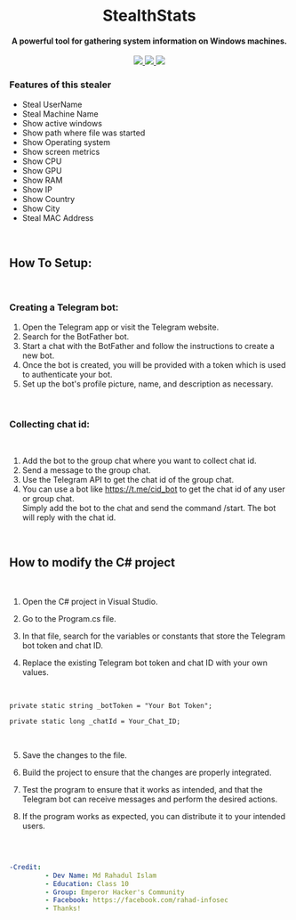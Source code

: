 <h1 align="center">
  <br>
    StealthStats
  <br>
</h1>

<h4 align="center">A powerful tool for gathering system information on Windows machines.</h4>
    <p align="center">
  <a href="https://github.com/rahad-infosec/StealthStats">
    <img src="https://img.shields.io/static/v1?label=Project&message=StealthStats&color=green">
  </a>
    <a href="https://github.com/rahad-infosec/StealthStats">
    <img src="https://img.shields.io/static/v1?label=Update&message=V1.0&color=green">
  </a>
  <a href="https://www.linkedin.com/in/rahadinfosec">
      <img src="https://img.shields.io/badge/-rahadinfosec-blue?style=social&logo=Linkedin&logoColor=blue">
  </a>
</p>

<h3> Features of this stealer </h3>


- Steal UserName
- Steal Machine Name
- Show active windows
- Show path where file was started
- Show Operating system
- Show screen metrics
- Show CPU
- Show GPU
- Show RAM
- Show IP
- Show Country
- Show City
- Steal MAC Address

<br>


<h2> How To Setup:  </h2>
<br>

### Creating a Telegram bot:

 1. Open the Telegram app or visit the Telegram website.
 2. Search for the BotFather bot.
 3. Start a chat with the BotFather and follow the instructions to create a new bot.
 4. Once the bot is created, you will be provided with a token which is used to authenticate your bot.
 5. Set up the bot's profile picture, name, and description as necessary.
 
 
<br>

### Collecting chat id:
<br>

 1. Add the bot to the group chat where you want to collect chat id.
 2. Send a message to the group chat.
 3. Use the Telegram API to get the chat id of the group chat.
 4. You can use a bot like https://t.me/cid_bot to get the chat id of any user or group chat.<br>Simply add the bot to the chat and send the command /start. The bot will reply with the chat id.
 
 <br>

<h2> How to modify the C# project </h2>
<br>

 1. Open the C# project in Visual Studio.

 2. Go to the Program.cs file.

 3. In that file, search for the variables or constants that store the Telegram bot token and chat ID.

 4. Replace the existing Telegram bot token and chat ID with your own values.
<br>

```
private static string _botToken = "Your Bot Token";
```

```
private static long _chatId = Your_Chat_ID;
```
<br>

 5. Save the changes to the file.

 6. Build the project to ensure that the changes are properly integrated.

 7. Test the program to ensure that it works as intended, and that the Telegram bot can receive messages and perform the desired actions.

 8. If the program works as expected, you can distribute it to your intended users.
 

<br>

```yaml

-Credit:
         - Dev Name: Md Rahadul Islam
         - Education: Class 10
         - Group: Emperor Hacker's Community
         - Facebook: https://facebook.com/rahad-infosec
         - Thanks!

```


